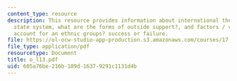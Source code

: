 ```yaml
---
content_type: resource
description: This resource provides information about international theories of the
  state system, what are the forms of outside support?, and factors / variables that
  account for an ethnic groups? success or failure.
file: https://ol-ocw-studio-app-production.s3.amazonaws.com/courses/17-523-ethnicity-and-race-in-world-politics-fall-2005/605a76be216b189d16379291c1131d4b_o_l13.pdf
file_type: application/pdf
resourcetype: Document
title: o_l13.pdf
uid: 605a76be-216b-189d-1637-9291c1131d4b
---
```

